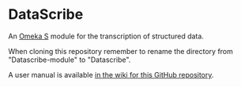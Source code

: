 # DataScribe

An [Omeka S](https://omeka.org/s/) module for the transcription of structured data.

When cloning this repository remember to rename the directory from "Datascribe-module" to "Datascribe".

A user manual is available [in the wiki for this GitHub repository](https://github.com/chnm/Datascribe-module/wiki). 
